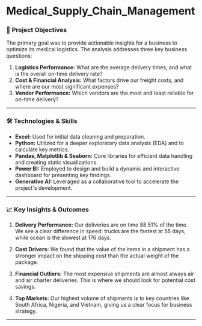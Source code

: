 # Medical_Supply_Chain_Management

### 🎯 **Project Objectives**

The primary goal was to provide actionable insights for a business to optimize its medical logistics. The analysis addresses three key business questions:

1.  **Logistics Performance:** What are the average delivery times, and what is the overall on-time delivery rate?
2.  **Cost & Financial Analysis:** What factors drive our freight costs, and where are our most significant expenses?
3.  **Vendor Performance:** Which vendors are the most and least reliable for on-time delivery?

***

### 🛠️ **Technologies & Skills**

* **Excel:** Used for initial data cleaning and preparation.
* **Python:** Utilized for a deeper exploratory data analysis (EDA) and to calculate key metrics.
* **Pandas, Matplotlib & Seaborn:** Core libraries for efficient data handling and creating static visualizations.
* **Power BI:** Employed to design and build a dynamic and interactive dashboard for presenting key findings.
* **Generative AI:** Leveraged as a collaborative tool to accelerate the project's development.

***

### 📈 **Key Insights & Outcomes**

1. **Delivery Performance:** Our deliveries are on time 88.51% of the time. We see a clear difference in speed: trucks are the fastest at 55 days, while ocean is the slowest at 176 days.

2. **Cost Drivers:** We found that the value of the items in a shipment has a stronger impact on the shipping cost than the actual weight of the package.

3. **Financial Outliers:** The most expensive shipments are almost always air and air charter deliveries. This is where we should look for potential cost savings.

4. **Top Markets:** Our highest volume of shipments is to key countries like South Africa, Nigeria, and Vietnam, giving us a clear focus for business strategy.

***
